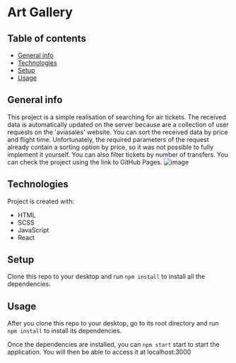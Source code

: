 Art Gallery
============

## Table of contents
* [General info](#general-info)
* [Technologies](#technologies)
* [Setup](#setup)
* [Usage](#usage)

## General info
This project is a simple realisation of searching for air tickets. The received data is automatically updated on the server because are a collection of user requests on the 'aviasales' website. You can sort the received data by price and flight time. Unfortunately, the required parameters of the request already contain a sorting option by price, so it was not possible to fully implement it yourself. You can also filter tickets by number of transfers. You can check the project using the link to GitHub Pages.
![image](https://github.com/VitaFilimonova/AviaTicketsSearch/assets/114240442/d5f0f510-c9c8-4b06-a526-037ca4004e0e)


	
## Technologies
Project is created with:
* HTML
* SCSS
* JavaScript
* React
	
## Setup
Clone this repo to your desktop and run `npm install` to install all the dependencies.

## Usage
After you clone this repo to your desktop, go to its root directory and run `npm install` to install its dependencies.

Once the dependencies are installed, you can `npm start` start to start the application. You will then be able to access it at localhost:3000
